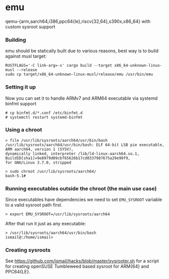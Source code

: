 # emu
qemu-{arm,aarch64,i386,ppc64{le},riscv{32,64},s390x,x86_64} with custom sysroot support

### Building

emu should be statically built due to various reasons, best way is to build against musl target:

```
RUSTFLAGS='-C link-arg=-s' cargo build --target x86_64-unknown-linux-musl --release
sudo cp target/x86_64-unknown-linux-musl/release/emu /usr/bin/emu
```

### Setting it up
Now you can set it to handle ARMv7 and ARM64 executable via systemd binfmt support


```
# cp binfmt.d/*.conf /etc/binfmt.d
# systemctl restart systemd-binfmt
```
### Using a chroot

```
> file /usr/lib/sysroots/aarch64/usr/bin/bash
/usr/lib/sysroots/aarch64/usr/bin/bash: ELF 64-bit LSB pie executable, ARM aarch64, version 1 (SYSV),
dynamically linked, interpreter /lib/ld-linux-aarch64.so.1, BuildID[sha1]=9e8979d09cbf65626b17cd0337987675a29e99f9,
for GNU/Linux 3.7.0, stripped

> sudo chroot /usr/lib/sysroots/aarch64/
bash-5.1#
```

### Running executables outside the chroot (the main use case)

Since executables have dependencies we need to set `EMU_SYSROOT` variable to a valid sysroot path first.

```
> export EMU_SYSROOT=/usr/lib/sysroots/aarch64
```

After that run it just as any executable:
```
> /usr/lib/sysroots/aarch64/usr/bin/bash
ismail@:/home/ismail>
```

### Creating sysroots

See https://github.com/ismail/hacks/blob/master/sysrooter.sh for a script for creating
openSUSE Tumbleweed based sysroot for ARM{64} and PPC64{LE}.
